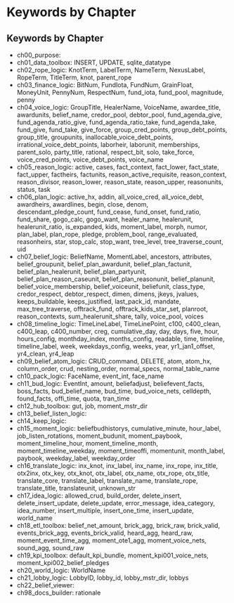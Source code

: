 # Keywords by Chapter

## Keywords by Chapter
- ch00_purpose: 
- ch01_data_toolbox: INSERT, UPDATE, sqlite_datatype
- ch02_rope_logic: KnotTerm, LabelTerm, NameTerm, NexusLabel, RopeTerm, TitleTerm, knot, parent_rope
- ch03_finance_logic: BitNum, FundIota, FundNum, GrainFloat, MoneyUnit, PennyNum, RespectNum, fund_iota, fund_pool, magnitude, penny
- ch04_voice_logic: GroupTitle, HealerName, VoiceName, awardee_title, awardunits, belief_name, credor_pool, debtor_pool, fund_agenda_give, fund_agenda_ratio_give, fund_agenda_ratio_take, fund_agenda_take, fund_give, fund_take, give_force, group_cred_points, group_debt_points, group_title, groupunits, inallocable_voice_debt_points, irrational_voice_debt_points, laborheir, laborunit, memberships, parent_solo, party_title, rational, respect_bit, solo, take_force, voice_cred_points, voice_debt_points, voice_name
- ch05_reason_logic: active, cases, fact_context, fact_lower, fact_state, fact_upper, factheirs, factunits, reason_active_requisite, reason_context, reason_divisor, reason_lower, reason_state, reason_upper, reasonunits, status, task
- ch06_plan_logic: active_hx, addin, all_voice_cred, all_voice_debt, awardheirs, awardlines, begin, close, denom, descendant_pledge_count, fund_cease, fund_onset, fund_ratio, fund_share, gogo_calc, gogo_want, healer_name, healerunit, healerunit_ratio, is_expanded, kids, moment_label, morph, numor, plan_label, plan_rope, pledge, problem_bool, range_evaluated, reasonheirs, star, stop_calc, stop_want, tree_level, tree_traverse_count, uid
- ch07_belief_logic: BeliefName, MomentLabel, ancestors, attributes, belief_groupunit, belief_plan_awardunit, belief_plan_factunit, belief_plan_healerunit, belief_plan_partyunit, belief_plan_reason_caseunit, belief_plan_reasonunit, belief_planunit, belief_voice_membership, belief_voiceunit, beliefunit, class_type, credor_respect, debtor_respect, dimen, dimens, jkeys, jvalues, keeps_buildable, keeps_justified, last_pack_id, mandate, max_tree_traverse, offtrack_fund, offtrack_kids_star_set, planroot, reason_contexts, sum_healerunit_share, tally, voice_pool, voices
- ch08_timeline_logic: TimeLineLabel, TimeLinePoint, c100, c400_clean, c400_leap, c400_number, creg, cumulative_day, day, days, five, hour, hours_config, monthday_index, months_config, readable, time, timeline, timeline_label, week, weekdays_config, weeks, year, yr1_jan1_offset, yr4_clean, yr4_leap
- ch09_belief_atom_logic: CRUD_command, DELETE, atom, atom_hx, column_order, crud, nesting_order, normal_specs, normal_table_name
- ch10_pack_logic: FaceName, event_int, face_name
- ch11_bud_logic: EventInt, amount, beliefadjust, beliefevent_facts, boss_facts, bud_belief_name, bud_time, bud_voice_nets, celldepth, found_facts, offi_time, quota, tran_time
- ch12_hub_toolbox: gut, job, moment_mstr_dir
- ch13_belief_listen_logic: 
- ch14_keep_logic: 
- ch15_moment_logic: beliefbudhistorys, cumulative_minute, hour_label, job_listen_rotations, moment_budunit, moment_paybook, moment_timeline_hour, moment_timeline_month, moment_timeline_weekday, moment_timeoffi, momentunit, month_label, paybook, weekday_label, weekday_order
- ch16_translate_logic: inx_knot, inx_label, inx_name, inx_rope, inx_title, otx2inx, otx_key, otx_knot, otx_label, otx_name, otx_rope, otx_title, translate_core, translate_label, translate_name, translate_rope, translate_title, translateunit, unknown_str
- ch17_idea_logic: allowed_crud, build_order, delete_insert, delete_insert_update, delete_update, error_message, idea_category, idea_number, insert_multiple, insert_one_time, insert_update, world_name
- ch18_etl_toolbox: belief_net_amount, brick_agg, brick_raw, brick_valid, events_brick_agg, events_brick_valid, heard_agg, heard_raw, moment_event_time_agg, moment_ote1_agg, moment_voice_nets, sound_agg, sound_raw
- ch19_kpi_toolbox: default_kpi_bundle, moment_kpi001_voice_nets, moment_kpi002_belief_pledges
- ch20_world_logic: WorldName
- ch21_lobby_logic: LobbyID, lobby_id, lobby_mstr_dir, lobbys
- ch22_belief_viewer: 
- ch98_docs_builder: rationale